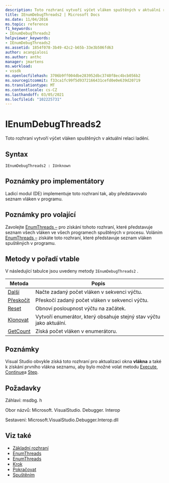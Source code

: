 ```yaml
---
description: Toto rozhraní vytvoří výčet vláken spuštěných v aktuální relaci ladění.
title: IEnumDebugThreads2 | Microsoft Docs
ms.date: 11/04/2016
ms.topic: reference
f1_keywords:
- IEnumDebugThreads2
helpviewer_keywords:
- IEnumDebugThreads2
ms.assetid: 1854f078-3b49-42c2-b65b-33e3b506fd63
author: acangialosi
ms.author: anthc
manager: jmartens
ms.workload:
- vssdk
ms.openlocfilehash: 3706b9ff004dbe283952dbc3740f8ec4bcb056b2
ms.sourcegitcommit: f33ca1fc99f5d9372166431cefd0e0e639d20719
ms.translationtype: MT
ms.contentlocale: cs-CZ
ms.lasthandoff: 03/05/2021
ms.locfileid: "102225731"
---
```

# <a name="ienumdebugthreads2"></a>IEnumDebugThreads2
Toto rozhraní vytvoří výčet vláken spuštěných v aktuální relaci ladění.

## <a name="syntax"></a>Syntax

```
IEnumDebugThreads2 : IUnknown
```

## <a name="notes-for-implementers"></a>Poznámky pro implementátory
 Ladicí modul (DE) implementuje toto rozhraní tak, aby představovalo seznam vláken v programu.

## <a name="notes-for-callers"></a>Poznámky pro volající
 Zavolejte [EnumThreads –](../../../extensibility/debugger/reference/idebugprocess2-enumthreads.md) pro získání tohoto rozhraní, které představuje seznam všech vláken ve všech programech spuštěných v procesu. Voláním [EnumThreads –](../../../extensibility/debugger/reference/idebugprogram2-enumthreads.md) získáte toto rozhraní, které představuje seznam vláken spuštěných v programu.

## <a name="methods-in-vtable-order"></a>Metody v pořadí vtable
 V následující tabulce jsou uvedeny metody `IEnumDebugThreads2` .

|Metoda|Popis|
|------------|-----------------|
|[Další](../../../extensibility/debugger/reference/ienumdebugthreads2-next.md)|Načte zadaný počet vláken v sekvenci výčtu.|
|[Přeskočit](../../../extensibility/debugger/reference/ienumdebugthreads2-skip.md)|Přeskočí zadaný počet vláken v sekvenci výčtu.|
|[Reset](../../../extensibility/debugger/reference/ienumdebugthreads2-reset.md)|Obnoví posloupnost výčtu na začátek.|
|[Klonovat](../../../extensibility/debugger/reference/ienumdebugthreads2-clone.md)|Vytvoří enumerátor, který obsahuje stejný stav výčtu jako aktuální.|
|[GetCount](../../../extensibility/debugger/reference/ienumdebugthreads2-getcount.md)|Získá počet vláken v enumerátoru.|

## <a name="remarks"></a>Poznámky
 Visual Studio obvykle získá toto rozhraní pro aktualizaci okna **vlákna** a také k získání prvního vlákna seznamu, aby bylo možné volat metodu [Execute](../../../extensibility/debugger/reference/idebugprocess3-execute.md), [Continue](../../../extensibility/debugger/reference/idebugprocess3-continue.md)a [Step](../../../extensibility/debugger/reference/idebugprocess3-step.md).

## <a name="requirements"></a>Požadavky
 Záhlaví: msdbg. h

 Obor názvů: Microsoft. VisualStudio. Debugger. Interop

 Sestavení: Microsoft.VisualStudio.Debugger.Interop.dll

## <a name="see-also"></a>Viz také
- [Základní rozhraní](../../../extensibility/debugger/reference/core-interfaces.md)
- [EnumThreads](../../../extensibility/debugger/reference/idebugprocess2-enumthreads.md)
- [EnumThreads](../../../extensibility/debugger/reference/idebugprogram2-enumthreads.md)
- [Krok](../../../extensibility/debugger/reference/idebugprocess3-step.md)
- [Pokračovat](../../../extensibility/debugger/reference/idebugprocess3-continue.md)
- [Spuštěním](../../../extensibility/debugger/reference/idebugprocess3-execute.md)
